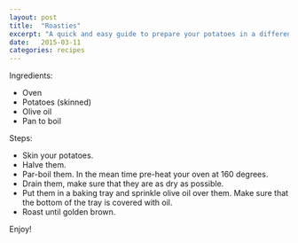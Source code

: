 ```yaml
---
layout: post
title:  "Roasties"
excerpt: "A quick and easy guide to prepare your potatoes in a different way"
date:   2015-03-11
categories: recipes
---
```


Ingredients:
- Oven
- Potatoes (skinned)
- Olive oil
- Pan to boil

Steps:
- Skin your potatoes.
- Halve them.
- Par-boil them. In the mean time pre-heat your oven at 160 degrees.
- Drain them, make sure that they are as dry as possible.
- Put them in a baking tray and sprinkle olive oil over them. Make sure that the bottom of the tray is covered with oil.
- Roast until golden brown.

Enjoy!